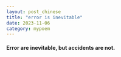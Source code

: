 ```yaml
---
layout: post_chinese
title: "error is inevitable"
date: 2023-11-06
category: mypoem
---
```


#### Error are inevitable, but accidents are not. 
